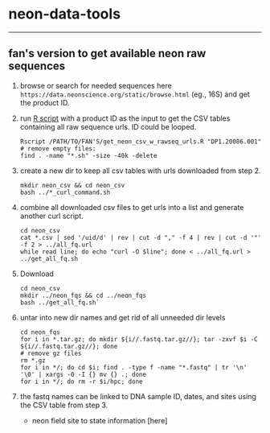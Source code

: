 # neon-data-tools

---

## fan's version to get available neon raw sequences 

1. browse or search for needed sequences here `https://data.neonscience.org/static/browse.html` (eg., 16S) and get the product ID. 

2. run [R script](https://github.com/fandemonium/R_code/blob/master/rscripts/get_neon_csv_w_rawseq_urls.R) with a product ID as the input to get the CSV tables containing all raw sequence urls. ID could be looped.   
   ```
   Rscript /PATH/TO/FAN'S/get_neon_csv_w_rawseq_urls.R "DP1.20086.001" 
   # remove empty files:  
   find . -name "*.sh" -size -40k -delete
   ```
  
3. create a new dir to keep all csv tables with urls downloaded from step 2. 
   ```
   mkdir neon_csv && cd neon_csv
   bash ../*_curl_command.sh
   ```
   
4. combine all downloaded csv files to get urls into a list and generate another curl script. 
   ```
   cd neon_csv
   cat *.csv | sed '/uid/d' | rev | cut -d "," -f 4 | rev | cut -d '"' -f 2 > ../all_fq.url
   while read line; do echo "curl -O $line"; done < ../all_fq.url > ../get_all_fq.sh
   ```
   
5. Download 
   ```
   cd neon_csv 
   mkdir ../neon_fqs && cd ../neon_fqs
   bash ../get_all_fq.sh`  
   ```
   
6. untar into new dir names and get rid of all unneeded dir levels  
   ```
   cd neon_fqs
   for i in *.tar.gz; do mkdir ${i//.fastq.tar.gz//}; tar -zxvf $i -C ${i//.fastq.tar.gz//}; done
   # remove gz files
   rm *.gz
   for i in */; do cd $i; find . -type f -name "*.fastq" | tr '\n' '\0' | xargs -0 -I {} mv {} .; done
   for i in */; do rm -r $i/hpc; done
   ```
   
7. the fastq names can be linked to DNA sample ID, dates, and sites using the CSV table from step 3.  
   + neon field site to state information [here]

   
   
